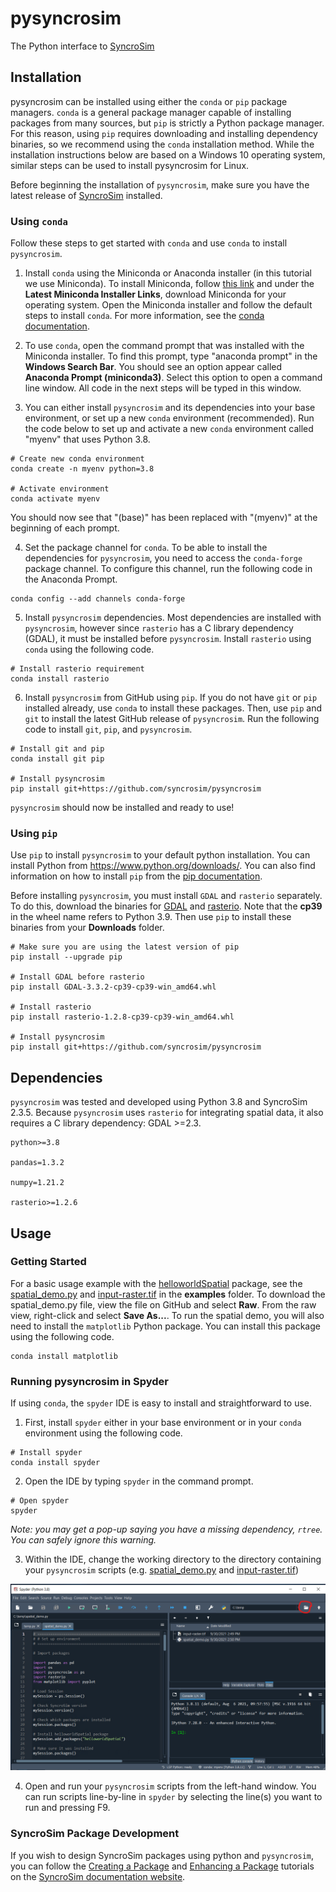 # pysyncrosim
The Python interface to [SyncroSim](https://syncrosim.com/)

## Installation

pysyncrosim can be installed using either the `conda` or `pip` package managers. `conda` is a general package manager capable of installing packages from many sources, but `pip` is strictly a Python package manager. For this reason, using `pip` requires downloading and installing dependency binaries, so we recommend using the `conda` installation method. While the installation instructions below are based on a Windows 10 operating system, similar steps can be used to install pysyncrosim for Linux.

Before beginning the installation of `pysyncrosim`, make sure you have the latest release of [SyncroSim](https://syncrosim.com/download-id/syncrosim-for-windows-version-2-3-5/) installed.

### Using `conda`

Follow these steps to get started with `conda` and use `conda` to install `pysyncrosim`. 

1. Install `conda` using the Miniconda or Anaconda installer (in this tutorial we use Miniconda). To install Miniconda, follow [this link](https://docs.conda.io/en/latest/miniconda.html) and under the **Latest Miniconda Installer Links**, download Miniconda for your operating system. Open the Miniconda installer and follow the default steps to install `conda`. For more information, see the [conda documentation](https://conda.io/projects/conda/en/latest/user-guide/install/index.html).

2. To use `conda`, open the command prompt that was installed with the Miniconda installer. To find this prompt, type "anaconda prompt" in the **Windows Search Bar**. You should see an option appear called **Anaconda Prompt (miniconda3)**. Select this option to open a command line window. All code in the next steps will be typed in this window. 

3. You can either install `pysyncrosim` and its dependencies into your base environment, or set up a new `conda` environment (recommended). Run the code below to set up and activate a new `conda` environment called "myenv" that uses Python 3.8.
```
# Create new conda environment
conda create -n myenv python=3.8

# Activate environment
conda activate myenv
```
You should now see that "(base)" has been replaced with "(myenv)" at the beginning of each prompt.

4. Set the package channel for `conda`. To be able to install the dependencies for `pysyncrosim`, you need to access the `conda-forge` package channel. To configure this channel, run the following code in the Anaconda Prompt.
```
conda config --add channels conda-forge
```

5. Install `pysyncrosim` dependencies. Most dependencies are installed with `pysyncrosim`, however since `rasterio` has a C library dependency (GDAL), it must be installed before `pysyncrosim`. Install `rasterio` using `conda` using the following code.
```
# Install rasterio requirement
conda install rasterio
```

6. Install `pysyncrosim` from GitHub using `pip`. If you do not have `git` or `pip` installed already, use `conda` to install these packages. Then, use `pip` and `git` to install the latest GitHub release of `pysyncrosim`. Run the following code to install `git`, `pip`, and `pysyncrosim`.
```
# Install git and pip
conda install git pip

# Install pysyncrosim
pip install git+https://github.com/syncrosim/pysyncrosim
```

`pysyncrosim` should now be installed and ready to use!

### Using `pip`

Use `pip` to install `pysyncrosim` to your default python installation. You can install Python from https://www.python.org/downloads/. You can also find information on how to install `pip` from the [pip documentation](https://pip.pypa.io/en/stable/installation/).

Before installing `pysyncrosim`, you must install `GDAL` and `rasterio` separately. To do this, download the binaries for [GDAL](https://www.lfd.uci.edu/~gohlke/pythonlibs/#gdal) and [rasterio](https://www.lfd.uci.edu/~gohlke/pythonlibs/#rasterio). Note that the **cp39** in the wheel name refers to Python 3.9. Then use `pip` to install these binaries from your **Downloads** folder. 
```
# Make sure you are using the latest version of pip
pip install --upgrade pip

# Install GDAL before rasterio
pip install GDAL-3.3.2-cp39-cp39-win_amd64.whl

# Install rasterio
pip install rasterio-1.2.8-cp39-cp39-win_amd64.whl

# Install pysyncrosim
pip install git+https://github.com/syncrosim/pysyncrosim
```

## Dependencies

`pysyncrosim` was tested and developed using Python 3.8 and SyncroSim 2.3.5. Because `pysyncrosim` uses `rasterio` for integrating spatial data, it also requires a C library dependency: GDAL >=2.3.

```
python>=3.8

pandas=1.3.2

numpy=1.21.2

rasterio>=1.2.6
```

## Usage

### Getting Started

For a basic usage example with the [helloworldSpatial](https://apexrms.github.io/helloworldEnhanced/) package, see the [spatial_demo.py](https://github.com/syncrosim/pysyncrosim/blob/main/examples/spatial_demo.py) and [input-raster.tif](https://github.com/syncrosim/pysyncrosim/blob/main/examples/input-raster.tif) in the **examples** folder. To download the spatial_demo.py file, view the file on GitHub and select **Raw**. From the raw view, right-click and select **Save As...**. To run the spatial demo, you will also need to install the `matplotlib` Python package. You can install this package using the following code.

```
conda install matplotlib
```

### Running pysyncrosim in Spyder

If using `conda`, the `spyder` IDE is easy to install and straightforward to use.

1. First, install `spyder` either in your base environment or in your `conda` environment using the following code.
```
# Install spyder
conda install spyder
```

2. Open the IDE by typing `spyder` in the command prompt.
```
# Open spyder
spyder
```

*Note: you may get a pop-up saying you have a missing dependency, `rtree`. You can safely ignore this warning.*

3. Within the IDE, change the working directory to the directory containing your `pysyncrosim` scripts (e.g. [spatial_demo.py](https://github.com/syncrosim/pysyncrosim/blob/main/examples/spatial_demo.py) and [input-raster.tif](https://github.com/syncrosim/pysyncrosim/blob/main/examples/input-raster.tif))

![alt-text](docs/spyder.PNG)

4. Open and run your `pysyncrosim` scripts from the left-hand window. You can run scripts line-by-line in `spyder` by selecting the line(s) you want to run and pressing F9.

### SyncroSim Package Development

If you wish to design SyncroSim packages using python and `pysyncrosim`, you can follow the [Creating a Package](http://docs.syncrosim.com/how_to_guides/package_create_overview.html) and [Enhancing a Package](http://docs.syncrosim.com/how_to_guides/package_enhance_overview.html) tutorials on the [SyncroSim documentation website](http://docs.syncrosim.com/).